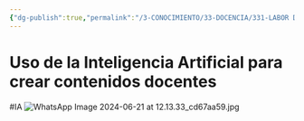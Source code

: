 ```yaml
---
{"dg-publish":true,"permalink":"/3-CONOCIMIENTO/33-DOCENCIA/331-LABOR DOCENTE/Creación de contenidos docentes/"}
---
```


# Uso de la Inteligencia Artificial para crear contenidos docentes
#IA
![WhatsApp Image 2024-06-21 at 12.13.33_cd67aa59.jpg](/img/user/0-CAPTURA/MEDIA/WhatsApp%20Image%202024-06-21%20at%2012.13.33_cd67aa59.jpg)
